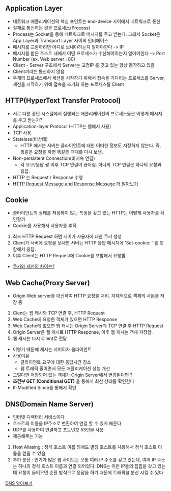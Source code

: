 ## Application Layer

-   네트워크 애플리케이션의 핵심 포인트는 end-device 사이에서 네트워크로 통신
-   실제로 통신하는 것은 프로세스(Process)
-   Process는 Socket을 통해 네트워크로 메시지를 주고 받는다. 그래서 Socket은 App Layer과 Transport Layer 사이의 인터페이스
-   메시지를 교환하려면 어디로 보내야하는지 알아야한다 -> IP
-   메시지를 받은 호스트 내에서 어떤 프로세스가 수신해야하는지 알아야한다 -> Port Number (ex. Web server : 80)
-   Client - Server 구조에서 Server는 고정IP 를 갖고 있는 항상 동작하고 있음
-   Client끼리는 통신하지 않음
-   두개의 프로세스에서 세션을 시작하기 위해서 접속을 기다리는 프로세스를 Server, 세션을 시작하기 위해 접속을 초기화 하는 프로세스를 Client

## HTTP(HyperText Transfer Protocol)

-   서로 다른 종단 시스템에서 실행되는 애플리케이션의 프로세스들은 어떻게 메시지를 주고 받는가?
-   Application-layer Protocol (HTTP는 웹에서 사용)
-   TCP 사용
-   Stateless(비상태)
    -   HTTP 에서는 서버는 클라이언트에 대한 어떠한 정보도 저장하지 않는다. 즉, 똑같은 요청을 하면 똑같은 객체를 다시 보냄.
-   Non-persistent Connection(비지속 연결)
    -   각 요구/응답 쌍 이후 TCP 연결이 끊어짐. 하나의 TCP 연결은 하나의 요청과 응답.
-   HTTP 는 Request / Response 수행
-   [HTTP Request Message and Response Message 더 알아보기](https://developerkim.tistory.com/46)

## Cookie

-   클라이언트의 상태를 저장하지 않는 특징을 갖고 있는 HTTP는 어떻게 사용자를 확인할까
-   Cookie를 사용해서 사용자를 추적.

1.  최초 HTTP Request 하면 서버가 사용자에 대한 쿠키 생성
2.  Client가 서버에 요청을 보내면 서버는 HTTP 응답 메시지에 'Set-cookie: ' 를 포함해서 응답.
3.  이후 Client는 HTTP Request에 Cookie를 포함해서 요청함

-   [쿠키와 세션의 차이는?](https://developerkim.tistory.com/47)

## Web Cache(Proxy Server)

-   Origin Web server을 대신하여 HTTP 요청을 처리. 자체적으로 객체의 사본을 저장 중

1.  Cient는 웹 캐시와 TCP 연결 후, HTTP Request
2.  Web Cache에 요청한 객체가 있으면 HTTP Response
3.  Web Cache에 없으면 웹 캐시는 Origin Server과 TCP 연결 후 HTTP Request
4.  Origin Server은 웹 캐시로 HTTP Response, 이후 웹 캐시는 객체 저장함.
5.  웹 캐시는 다시 Client로 전달

-   이렇기 때문에 캐시는 서버이자 클라이언트
-   사용이유
    -   클라이언트 요구에 대한 응답시간 감소
    -   웹 트래픽 줄이면서 모든 애플리케이션 성능 개선
-   그렇다면 저장되어 있는 객체가 Origin Server에서 변경된다면 ?
-   **조건부 GET (Conditional GET)** 을 통해서 최신 상태를 확인한다
-   If-Modified Since를 통해서 확인

## DNS(Domain Name Server)

-   인터넷 디렉터리 서비스이다
-   호스트의 이름을 IP주소로 변환하여 연결 할 수 있게 해준다
-   UDP를 사용하여 연결하고 포트번호 53번을 사용
-   제공해주는 기능

1.  Host Aliasing : 정식 호스트 이름 외에도 별칭 호스트를 사용해서 정식 호스트 이름을 얻을 수 있음
2.  부하 분산 : 인기가 많은 웹 사이트는 보통 여러 IP 주소를 갖고 있는데, 여러 IP 주소는 하나의 정식 호스트 이름과 연결 되어있다. DNS는 이런 IP들의 집합을 갖고 있는데 요청이 들어오면 순환 방식으로 응답을 하기 때문에 트래픽을 분산 시킬 수 있다.

[DNS 알아보기](https://developerkim.tistory.com/48 "DNS 알아보기")
